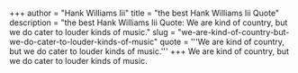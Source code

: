 +++
author = "Hank Williams Iii"
title = "the best Hank Williams Iii Quote"
description = "the best Hank Williams Iii Quote: We are kind of country, but we do cater to louder kinds of music."
slug = "we-are-kind-of-country-but-we-do-cater-to-louder-kinds-of-music"
quote = '''We are kind of country, but we do cater to louder kinds of music.'''
+++
We are kind of country, but we do cater to louder kinds of music.
